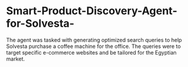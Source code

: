 # Smart-Product-Discovery-Agent-for-Solvesta-
The agent was tasked with generating optimized search queries to help Solvesta purchase a coffee machine for the office. The queries were to target specific e-commerce websites and be tailored for the Egyptian market.
